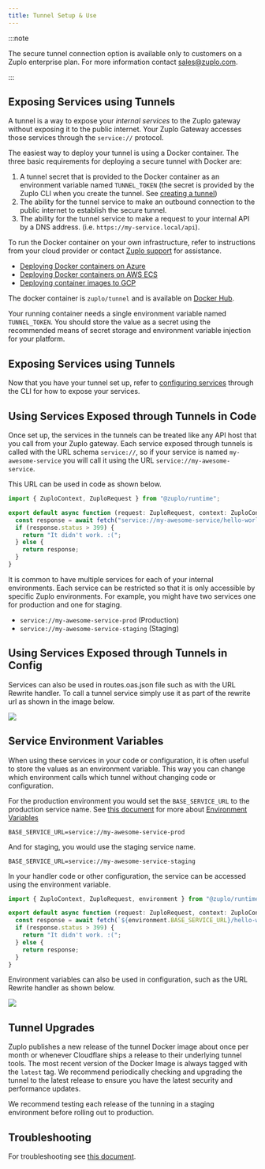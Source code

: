 ```yaml
---
title: Tunnel Setup & Use
---
```


:::note

The secure tunnel connection option is available only to customers on a Zuplo
enterprise plan. For more information contact
[sales@zuplo.com](mailto:sales@zuplo.com).

:::

## Exposing Services using Tunnels

A tunnel is a way to expose your _internal services_ to the Zuplo gateway
without exposing it to the public internet. Your Zuplo Gateway accesses those
services through the `service://` protocol.

The easiest way to deploy your tunnel is using a Docker container. The three
basic requirements for deploying a secure tunnel with Docker are:

1. A tunnel secret that is provided to the Docker container as an environment
   variable named `TUNNEL_TOKEN` (the secret is provided by the Zuplo CLI when
   you create the tunnel. See
   [creating a tunnel](../cli/tunnels#creating-a-tunnel))
1. The ability for the tunnel service to make an outbound connection to the
   public internet to establish the secure tunnel.
1. The ability for the tunnel service to make a request to your internal API by
   a DNS address. (i.e. `https://my-service.local/api`).

To run the Docker container on your own infrastructure, refer to instructions
from your cloud provider or contact [Zuplo support](mailto:support@zuplo.com)
for assistance.

- [Deploying Docker containers on Azure](https://docs.microsoft.com/en-us/learn/modules/run-docker-with-azure-container-instances/)
- [Deploying Docker containers on AWS ECS](https://docs.aws.amazon.com/AmazonECS/latest/userguide/getting-started.html)
- [Deploying container images to GCP](https://cloud.google.com/compute/docs/containers/deploying-containers)

The docker container is `zuplo/tunnel` and is available on
[Docker Hub](https://hub.docker.com/r/zuplo/tunnel).

Your running container needs a single environment variable named `TUNNEL_TOKEN`.
You should store the value as a secret using the recommended means of secret
storage and environment variable injection for your platform.

## Exposing Services using Tunnels

Now that you have your tunnel set up, refer to
[configuring services](../cli/tunnels#configuring-services) through the CLI for
how to expose your services.

## Using Services Exposed through Tunnels in Code

Once set up, the services in the tunnels can be treated like any API host that
you call from your Zuplo gateway. Each service exposed through tunnels is called
with the URL schema `service://`, so if your service is named
`my-awesome-service` you will call it using the URL
`service://my-awesome-service`.

This URL can be used in code as shown below.

```ts
import { ZuploContext, ZuploRequest } from "@zuplo/runtime";

export default async function (request: ZuploRequest, context: ZuploContext) {
  const response = await fetch("service://my-awesome-service/hello-world");
  if (response.status > 399) {
    return "It didn't work. :(";
  } else {
    return response;
  }
}
```

It is common to have multiple services for each of your internal environments.
Each service can be restricted so that it is only accessible by specific Zuplo
environments. For example, you might have two services one for production and
one for staging.

- `service://my-awesome-service-prod` (Production)
- `service://my-awesome-service-staging` (Staging)

## Using Services Exposed through Tunnels in Config

Services can also be used in routes.oas.json file such as with the URL Rewrite
handler. To call a tunnel service simply use it as part of the rewrite url as
shown in the image below.

![](https://cdn.zuplo.com/assets/0c91be91-a591-4cef-ac29-d266e8a3181e.png)

## Service Environment Variables

When using these services in your code or configuration, it is often useful to
store the values as an environment variable. This way you can change which
environment calls which tunnel without changing code or configuration.

For the production environment you would set the `BASE_SERVICE_URL` to the
production service name. See
[this document](../articles/environment-variables.md) for more about
[Environment Variables](../articles/environment-variables.md)

```text
BASE_SERVICE_URL=service://my-awesome-service-prod
```

And for staging, you would use the staging service name.

```text
BASE_SERVICE_URL=service://my-awesome-service-staging
```

In your handler code or other configuration, the service can be accessed using
the environment variable.

```ts
import { ZuploContext, ZuploRequest, environment } from "@zuplo/runtime";

export default async function (request: ZuploRequest, context: ZuploContext) {
  const response = await fetch(`${environment.BASE_SERVICE_URL}/hello-world`);
  if (response.status > 399) {
    return "It didn't work. :(";
  } else {
    return response;
  }
}
```

Environment variables can also be used in configuration, such as the URL Rewrite
handler as shown below.

![](https://cdn.zuplo.com/assets/16b93099-511d-435b-af85-167fab5814b2.png)

## Tunnel Upgrades

Zuplo publishes a new release of the tunnel Docker image about once per month or
whenever Cloudflare ships a release to their underlying tunnel tools. The most
recent version of the Docker Image is always tagged with the `latest` tag. We
recommend periodically checking and upgrading the tunnel to the latest release
to ensure you have the latest security and performance updates.

We recommend testing each release of the tunning in a staging environment before
rolling out to production.

## Troubleshooting

For troubleshooting see [this document](./tunnel-troubleshooting.md).
